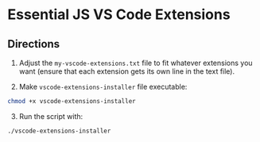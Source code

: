 # Essential JS VS Code Extensions

## Directions

1. Adjust the `my-vscode-extensions.txt` file to fit whatever extensions you want
(ensure that each extension gets its own line in the text file).

2. Make `vscode-extensions-installer` file executable:
```bash
chmod +x vscode-extensions-installer
```

3. Run the script with:
```bash
./vscode-extensions-installer
```

